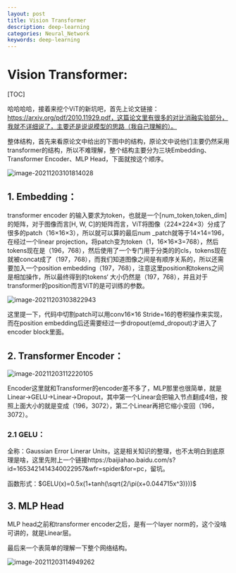```yaml
---
layout: post
title: Vision Transformer
description: deep-learning
categories: Neural_Network
keywords: deep-learning
---
```


# Vision Transformer:

[TOC]

哈哈哈哈，接着来挖个ViT的新坑吧，首先上论文链接：https://arxiv.org/pdf/2010.11929.pdf，这篇论文里有很多的对比消融实验部分，我就不详细说了，主要还是说说模型的思路（我自己理解的）。

整体结构，首先来看原论文中给出的下图中的结构，原论文中说他们主要仍然采用transformer的结构，所以不难理解，整个结构主要分为三块Embedding、Transformer Encoder、MLP Head，下面就按这个顺序。

![image-20211203101814028](https://i.loli.net/2021/12/03/4C7sxgyfKlRSBP6.png)





## 1. Embedding：

transformer encoder 的输入要求为token，也就是一个[num_token,token_dim]的矩阵，对于图像而言[H, W, C]的矩阵而言，ViT将图像（224×224×3）分成了很多的patch（16×16×3），所以就可以算的最后num _patch就等于14×14=196，在经过一个linear projection，将patch变为token（1，16×16×3=768），然后tokens现在是（196，768），然后使用了一个专门用于分类的的cls，tokens现在就被concat成了（197，768），而我们知道图像之间是有顺序关系的，所以还需要加入一个position embedding（197，768），注意这里position和tokens之间是相加操作，所以最终得到的tokens‘ 大小仍然是（197，768），并且对于transformer的position而言ViT的是可训练的参数。

![image-20211203103822943](https://s2.loli.net/2021/12/04/lLS1vHMAcUwqRVp.png)

这里提一下，代码中切割patch可以用conv16×16 Stride=16的卷积操作来实现，而在position embedding后还需要经过一步dropout(emd_dropout)才进入了encoder block里面。

## 2. Transformer Encoder：

![image-20211203112220105](https://s2.loli.net/2021/12/04/xizwPjLF9MvZfyW.png)

Encoder这里就和Transformer的encoder差不多了，MLP那里也很简单，就是Linear->GELU->Linear->Dropout，其中第一个Linear会把输入节点翻成4倍，按照上面大小的就是变成（196，3072），第二个Linear再把它缩小变回（196，3072）。

### 2.1 GELU：

全称：Gaussian Error Linerar Units，这是相关知识的整理，也不太明白到底原理是啥，这里先附上一个链接https://baijiahao.baidu.com/s?id=1653421414340022957&wfr=spider&for=pc，留坑。

函数形式：$GELU(x)=0.5x(1+tanh(\sqrt{2/\pi(x+0.044715x^3)}))$

## 3. MLP Head

MLP head之前和transformer encoder之后，是有一个layer norm的，这个没啥可讲的，就是Linear层。

最后来一个表简单的理解一下整个网络结构。

![image-20211203114949262](https://i.loli.net/2021/12/03/LgVdsojBCMHi7J3.png)
